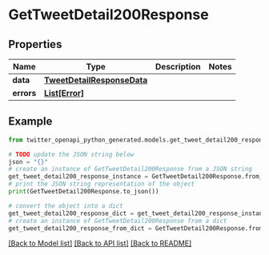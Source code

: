 # GetTweetDetail200Response


## Properties

Name | Type | Description | Notes
------------ | ------------- | ------------- | -------------
**data** | [**TweetDetailResponseData**](TweetDetailResponseData.md) |  | 
**errors** | [**List[Error]**](Error.md) |  | 

## Example

```python
from twitter_openapi_python_generated.models.get_tweet_detail200_response import GetTweetDetail200Response

# TODO update the JSON string below
json = "{}"
# create an instance of GetTweetDetail200Response from a JSON string
get_tweet_detail200_response_instance = GetTweetDetail200Response.from_json(json)
# print the JSON string representation of the object
print(GetTweetDetail200Response.to_json())

# convert the object into a dict
get_tweet_detail200_response_dict = get_tweet_detail200_response_instance.to_dict()
# create an instance of GetTweetDetail200Response from a dict
get_tweet_detail200_response_from_dict = GetTweetDetail200Response.from_dict(get_tweet_detail200_response_dict)
```
[[Back to Model list]](../README.md#documentation-for-models) [[Back to API list]](../README.md#documentation-for-api-endpoints) [[Back to README]](../README.md)


